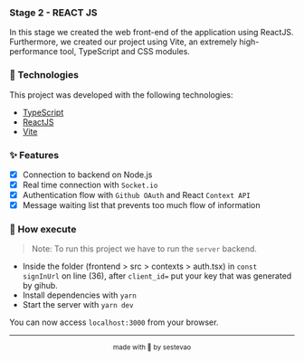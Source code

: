 ### Stage 2 - REACT JS

In this stage we created the web front-end of the application using ReactJS. Furthermore, we created our project using Vite, an extremely high-performance tool, TypeScript and CSS modules.

### 🧪 Technologies

This project was developed with the following technologies:

- [TypeScript](https://www.typescriptlang.org/)
- [ReactJS](https://reactjs.org/)
- [Vite](https://vitejs.dev/)

### ✨ Features

- [x] Connection to backend on Node.js
- [x] Real time connection with `Socket.io`
- [x] Authentication flow with `Github OAuth` and React `Context API`
- [x] Message waiting list that prevents too much flow of information

### 🚀 How execute

> Note: To run this project we have to run the `server` backend.

- Inside the folder (frontend > src > contexts > auth.tsx) in `const signInUrl` on line (36), after `client_id=` put your key that was generated by gihub.
- Install dependencies with `yarn`
- Start the server with `yarn dev`

You can now access `localhost:3000` from your browser.

---

<p align="center"><sub>made with 💜 by sestevao</sub></p>
